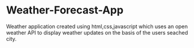 # Weather-Forecast-App
Weather application created using html,css,javascript which uses an open weather API to display weather updates on the basis of the users seached city.
